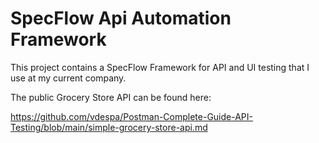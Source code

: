 # SpecFlow Api Automation Framework
This project contains a SpecFlow Framework for API and UI testing that I use at my current company.

The public Grocery Store API can be found here: 

https://github.com/vdespa/Postman-Complete-Guide-API-Testing/blob/main/simple-grocery-store-api.md

